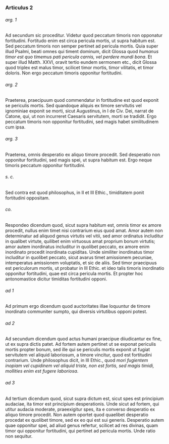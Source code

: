 ### Articulus 2

###### arg. 1
Ad secundum sic proceditur. Videtur quod peccatum timoris non opponatur fortitudini. Fortitudo enim est circa pericula mortis, ut supra habitum est. Sed peccatum timoris non semper pertinet ad pericula mortis. Quia super illud Psalmi, beati omnes qui timent dominum, dicit Glossa quod *humanus timor est quo timemus pati pericula carnis, vel perdere mundi bona*. Et super illud Matth. XXVI, oravit tertio eundem sermonem etc., dicit Glossa quod triplex est malus timor, scilicet timor mortis, timor vilitatis, et timor doloris. Non ergo peccatum timoris opponitur fortitudini.

###### arg. 2
Praeterea, praecipuum quod commendatur in fortitudine est quod exponit se periculis mortis. Sed quandoque aliquis ex timore servitutis vel ignominiae exponit se morti, sicut Augustinus, in I de Civ. Dei, narrat de Catone, qui, ut non incurreret Caesaris servitutem, morti se tradidit. Ergo peccatum timoris non opponitur fortitudini, sed magis habet similitudinem cum ipsa.

###### arg. 3
Praeterea, omnis desperatio ex aliquo timore procedit. Sed desperatio non opponitur fortitudini, sed magis spei, ut supra habitum est. Ergo neque timoris peccatum opponitur fortitudini.

###### s. c.
Sed contra est quod philosophus, in II et III Ethic., timiditatem ponit fortitudini oppositam.

###### co.
Respondeo dicendum quod, sicut supra habitum est, omnis timor ex amore procedit, nullus enim timet nisi contrarium eius quod amat. Amor autem non determinatur ad aliquod genus virtutis vel vitii, sed amor ordinatus includitur in qualibet virtute, quilibet enim virtuosus amat proprium bonum virtutis; amor autem inordinatus includitur in quolibet peccato, ex amore enim inordinato procedit inordinata cupiditas. Unde similiter inordinatus timor includitur in quolibet peccato, sicut avarus timet amissionem pecuniae, intemperatus amissionem voluptatis, et sic de aliis. Sed timor praecipuus est periculorum mortis, ut probatur in III Ethic. et ideo talis timoris inordinatio opponitur fortitudini, quae est circa pericula mortis. Et propter hoc antonomastice dicitur timiditas fortitudini opponi.

###### ad 1
Ad primum ergo dicendum quod auctoritates illae loquuntur de timore inordinato communiter sumpto, qui diversis virtutibus opponi potest.

###### ad 2
Ad secundum dicendum quod actus humani praecipue diiudicantur ex fine, ut ex supra dictis patet. Ad fortem autem pertinet ut se exponat periculis mortis propter bonum, sed ille qui se periculis mortis exponit ut fugiat servitutem vel aliquid laboriosum, a timore vincitur, quod est fortitudini contrarium. Unde philosophus dicit, in III Ethic., quod *mori fugientem inopiam vel cupidinem vel aliquid triste, non est fortis, sed magis timidi, mollities enim est fugere laboriosa*.

###### ad 3
Ad tertium dicendum quod, sicut supra dictum est, sicut spes est principium audaciae, ita timor est principium desperationis. Unde sicut ad fortem, qui utitur audacia moderate, praeexigitur spes, ita e converso desperatio ex aliquo timore procedit. Non autem oportet quod quaelibet desperatio procedat ex quolibet timore, sed ex eo qui est sui generis. Desperatio autem quae opponitur spei, ad aliud genus refertur, scilicet ad res divinas, quam timor qui opponitur fortitudini, qui pertinet ad pericula mortis. Unde ratio non sequitur.


